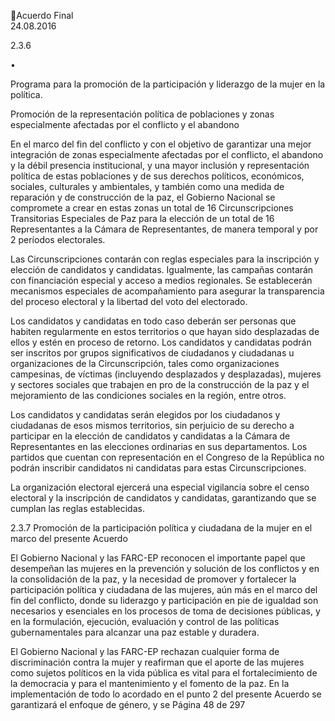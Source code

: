 Acuerdo Final  
24.08.2016 
 
2.3.6

•

Programa para la promoción de la participación y liderazgo de la mujer en la política.  

Promoción de la representación política de poblaciones y zonas especialmente afectadas por el 
conflicto y el abandono 
  
En  el  marco  del  fin  del  conflicto  y  con  el  objetivo  de  garantizar  una  mejor  integración  de    zonas 
especialmente  afectadas  por  el  conflicto,  el  abandono  y  la  débil  presencia  institucional,  y  una  mayor 
inclusión y representación política de estas poblaciones y de sus derechos políticos, económicos, sociales, 
culturales  y  ambientales,  y  también  como  una  medida  de  reparación  y  de  construcción  de  la  paz,  el 
Gobierno Nacional se compromete a crear en estas zonas un total de 16 Circunscripciones Transitorias 
Especiales de Paz para la elección de un total de 16 Representantes a la Cámara de Representantes, de 
manera temporal y por 2 períodos electorales.  
 
Las  Circunscripciones  contarán  con  reglas  especiales  para  la  inscripción  y  elección  de  candidatos  y 
candidatas. Igualmente, las campañas contarán con financiación especial y acceso a medios regionales. 
Se establecerán mecanismos especiales de acompañamiento para asegurar la transparencia del proceso 
electoral y la libertad del voto del electorado.  
 
Los  candidatos  y  candidatas  en  todo  caso  deberán  ser  personas  que  habiten  regularmente  en  estos 
territorios  o  que  hayan  sido  desplazadas  de  ellos  y  estén  en  proceso  de  retorno.  Los  candidatos  y 
candidatas podrán ser inscritos por grupos significativos de ciudadanos y ciudadanas u organizaciones de 
la  Circunscripción,  tales  como  organizaciones    campesinas,  de  víctimas  (incluyendo  desplazados  y 
desplazadas),  mujeres  y  sectores  sociales  que  trabajen  en  pro  de  la  construcción  de  la  paz  y  el 
mejoramiento de las condiciones sociales en la región, entre otros.  
 
Los candidatos y candidatas serán elegidos por los ciudadanos y ciudadanas de esos mismos territorios, 
sin  perjuicio  de  su  derecho  a  participar  en  la  elección  de  candidatos  y  candidatas  a  la  Cámara  de 
Representantes  en  las  elecciones  ordinarias  en  sus  departamentos.  Los  partidos  que  cuentan  con 
representación en el Congreso de la República no podrán inscribir candidatos ni candidatas para estas 
Circunscripciones.  
 
La  organización  electoral  ejercerá  una  especial  vigilancia  sobre  el  censo  electoral  y  la  inscripción  de 
candidatos y candidatas, garantizando que se cumplan las reglas establecidas. 
 
2.3.7 Promoción de la participación política y ciudadana de la mujer en el marco del presente Acuerdo  
 
El Gobierno Nacional y las FARC-EP reconocen el importante papel que desempeñan las mujeres en la 
prevención  y  solución  de  los  conflictos  y  en  la  consolidación  de  la  paz,  y  la  necesidad  de  promover  y 
fortalecer la participación política y ciudadana de las mujeres, aún más en el marco del fin del conflicto, 
donde su liderazgo y participación en pie de igualdad son necesarios y esenciales en los procesos de toma 
de  decisiones  públicas,  y  en  la  formulación,  ejecución,  evaluación  y  control  de  las  políticas 
gubernamentales para alcanzar una paz estable y duradera.   
 
El  Gobierno  Nacional  y  las  FARC-EP  rechazan  cualquier  forma  de  discriminación  contra  la  mujer  y 
reafirman  que  el  aporte  de  las  mujeres  como  sujetos  políticos  en  la  vida  pública  es  vital  para  el 
fortalecimiento de la democracia y para el mantenimiento y el fomento de la paz. En la implementación 
de  todo  lo  acordado  en  el  punto  2  del  presente  Acuerdo  se  garantizará  el  enfoque  de  género,  y  se 
Página 48 de 297 

 

